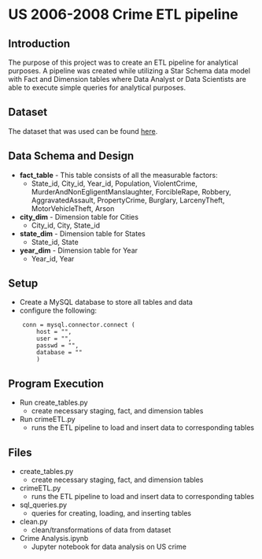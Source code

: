 # US 2006-2008 Crime ETL pipeline
## Introduction
The purpose of this project was to create an ETL pipeline for analytical purposes. A pipeline was created while utilizing a Star Schema data model with Fact and Dimension tables where Data Analyst or Data Scientists are able to execute simple queries for analytical purposes.
## Dataset
The dataset that was used can be found [here](https://ucr.fbi.gov/crime-in-the-u.s/2006).
## Data Schema and Design
- **fact_table** - This table consists of all the measurable factors: 
	- State_id, City_id, Year_id, Population, ViolentCrime, MurderAndNonEgligentManslaughter, ForcibleRape, Robbery, AggravatedAssault, PropertyCrime, Burglary, LarcenyTheft, MotorVehicleTheft, Arson
- **city_dim** - Dimension table for Cities
	- City_id, City, State_id
- **state_dim** - Dimension table for States
	- State_id, State
- **year_dim** - Dimension table for Year
	- Year_id, Year
## Setup 
- Create a MySQL database to store all tables and data
- configure the following:
~~~
    conn = mysql.connector.connect (
        host = "",
        user = "",
        passwd = "",
        database = ""
        )
~~~
## Program Execution
- Run create_tables.py
	- create necessary staging, fact, and dimension tables
- Run crimeETL.py
	- runs the ETL pipeline to load and insert data to corresponding tables

## Files
- create_tables.py
	- create necessary staging, fact, and dimension tables
- crimeETL.py
	- runs the ETL pipeline to load and insert data to corresponding tables
- sql_queries.py
	- queries for creating, loading, and inserting tables
- clean.py
	- clean/transformations of data from dataset
- Crime Analysis.ipynb
	- Jupyter notebook for data analysis on US crime
	
